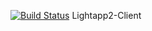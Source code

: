 [![Build Status](https://travis-ci.org/Rooknj/lightapp2-client.svg?branch=master)](https://travis-ci.org/Rooknj/lightapp2-client)
Lightapp2-Client
